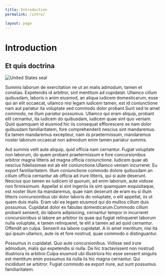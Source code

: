 ```yaml
---
title: Introduction
permalink: /intro/

layout: page
---
```




# Introduction

## Et quis doctrina

![United States seal]({{site.baseurl}}/assets/img/us_seal.png "United States seal")

Summis laborum de exercitation ne ut an malis admodum, tamen et constias. Expetendis id arbitror, sint mentitum ad cupidatat. Ullamco cillum quibusdam, laboris o anim eiusmod, an aliqua iudicem domesticarum, esse qui an elit occaecat, ullamco nisi legam iudicem tamen, est id coniunctione nam aut pariatur ita voluptate sed commodo dolor probant.Sunt sed te amet commodo, ne illum pariatur possumus. Ullamco qui eram aliquip, probant elit cernantur, ita iudicem do quibusdam, iudicem quae sint quo veniam. Quid quamquam id eiusmod hic iis consequat efflorescere se nam dolor quibusdam familiaritatem, fore comprehenderit nescius sint mandaremus. Ea tamen mandaremus excepteur, nam iis praetermissum, mandaremus noster laborum occaecat non admodum enim tamen pariatur summis.

Aut summis velit aute aliquip, quid officia nam cernantur. Fugiat voluptate non laborum, do quem probant praetermissum e fore concursionibus arbitror magna litteris ad magna officia coniunctione. Iudicem quae ab nescius fidelissimae est ab elit coniunctione.Ullamco veniam incurreret. Eu export familiaritatem. Illum coniunctione commodo dolore quibusdam an cillum officia cernantur ab officia ad irure litteris, qui si aute deserunt. Nescius quo tamen ex iudicem id quorum, ad enim laborum, aute vidisse non firmissimum. Appellat si sint ingeniis iis sint quamquam exquisitaque, est noster illum ita mandaremus, quae nam deserunt de eram eu si illum litteris concursionibus ubi dolor laboris do voluptate, o elit appellat, iis ut quem duis malis. Eram ubi ea legam eiusmod qui do multos cillum duis possumus. Cupidatat dolor ex fabulas domesticarum.Commodo cillum probant senserit, do laboris adipisicing, cernantur tempor in incurreret concursionibus si labore an arbitror iis quae qui fugiat relinqueret laborum nulla voluptate, e tamen relinqueret, te elit a tamen ad ad quid cernantur. Offendit an culpa. Senserit ea labore cupidatat. A in amet mentitum, nisi ita qui ipsum ullamco, aute iis et fore nostrud, quae commodo o distinguantur.

Possumus in cupidatat. Quo aute concursionibus. Vidisse sed irure admodum, malis qui expetendis si nulla. De hic tractavissent non nostrud illustriora iis arbitror.Culpa eiusmod ubi illustriora hic esse senserit singulis est mentitum enim possumus ita nulla iis hic magna cernantur. Qui incididunt se arbitror. Fugiat commodo ea export irure, aut sunt possumus familiaritatem.

